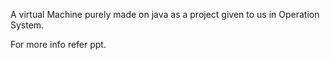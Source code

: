 A virtual Machine purely made on java as a project given to us in Operation System.

For more info refer ppt.



